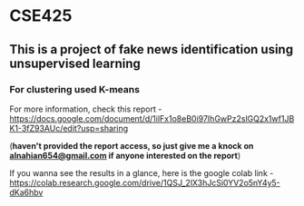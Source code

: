# CSE425


## This is a project of fake news identification using unsupervised learning

### For clustering used K-means

For more information, check this report - https://docs.google.com/document/d/1ilFx1o8eB0i97IhGwPz2slGQ2x1wf1JBK1-3fZ93AUc/edit?usp=sharing

(**haven't provided the report access, so just give me a knock on alnahian654@gmail.com if anyone interested on the report**)

If you wanna see the results in a glance, here is the google colab link - https://colab.research.google.com/drive/1QSJ_2lX3hJcSi0YV2o5nY4y5-dKa6hbv

